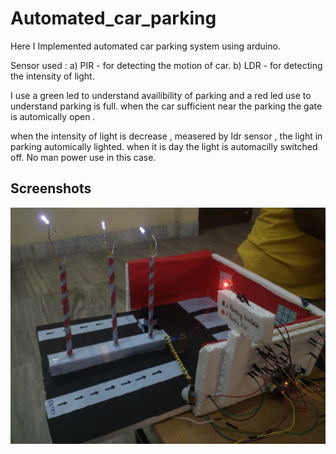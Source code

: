 # Automated_car_parking

Here I Implemented automated car parking system using arduino. 

Sensor used : a) PIR - for detecting the motion of car.
              b) LDR - for detecting the intensity of light.
              
 I use a green led to understand availibility of parking and a red led use to understand parking is full.
 when the car sufficient near the parking the gate is automically open . 
 
 when the intensity of light is decrease , measered by ldr sensor ,  the light in parking automically lighted. when it is day the light is automacilly switched  off. No man power use in this case.

## Screenshots

![App Screenshot](https://github.com/bumba5341/Automated_car_parking/blob/master/Image/arduino.png)

